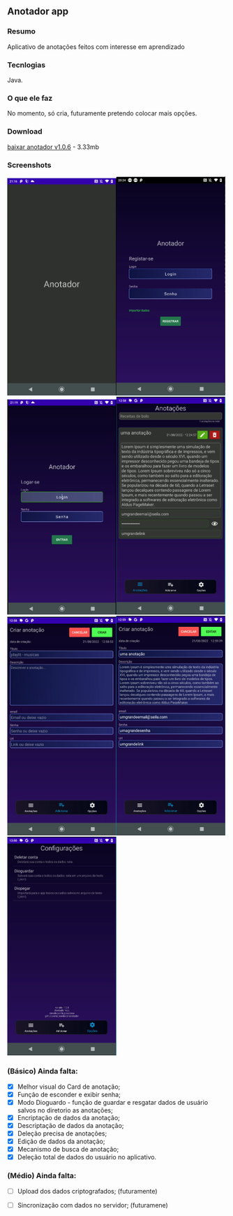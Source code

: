 ## Anotador app

### Resumo

<p>Aplicativo de anotações feitos com interesse em aprendizado</p>


### Tecnlogias

Java.

### O que ele faz

No momento, só cria, futuramente pretendo colocar mais opções.

### Download

[baixar anotador v1.0.6](https://github.com/josedoce/anotador/releases/download/sixth_app/Anotador_v1_0_6.apk) - 3.33mb

### Screenshots
<img src="screenshots/splashscreen.png" width="250px" alt="splashscreen"/><img src="screenshots/register.png" width="250px" alt="screen register"/><img src="screenshots/login.png" width="250px" alt="screen login"/><img src="screenshots/annotations.png" width="250px" alt="screen annotations"/><img src="screenshots/add_annotation.png" width="250px" alt="screeen add new annotation"/><img src="screenshots/edit_annotation.png" width="250px" alt="screeen add new annotation"/><img src="screenshots/setting.png" width="250px" alt="screen setting"/><br>


### (Básico) Ainda falta:
- [x] Melhor visual do Card de anotação;<br>
- [x] Função de esconder e exibir senha;<br>
- [x] Modo Dioguardo - função de guardar e resgatar dados de usuário salvos no diretorio as anotações;<br>
- [x] Encriptação de dados da anotação;<br>
- [x] Descriptação de dados da anotação;<br>
- [x] Deleção precisa de anotações;<br>
- [x] Edição de dados da anotação;<br>
- [x] Mecanismo de busca de anotação;<br>
- [x] Deleção total de dados do usuário no aplicativo.<br>

### (Médio) Ainda falta:

- [ ] Upload dos dados criptografados; (futuramente)<br>
- [ ] Sincronização com dados no servidor; (futuramene)

